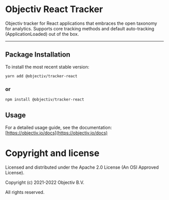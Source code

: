 # Objectiv React Tracker

Objectiv tracker for React applications that embraces the open taxonomy for analytics. Supports core tracking methods and default auto-tracking (ApplicationLoaded) out of the box.

---
## Package Installation
To install the most recent stable version:

```sh
yarn add @objectiv/tracker-react
```

### or
```sh
npm install @objectiv/tracker-react
```

## Usage
For a detailed usage guide, see the documentation: [https://objectiv.io/docs](https://objectiv.io/docs)

# Copyright and license
Licensed and distributed under the Apache 2.0 License (An OSI Approved License).

Copyright (c) 2021-2022 Objectiv B.V.

All rights reserved.
